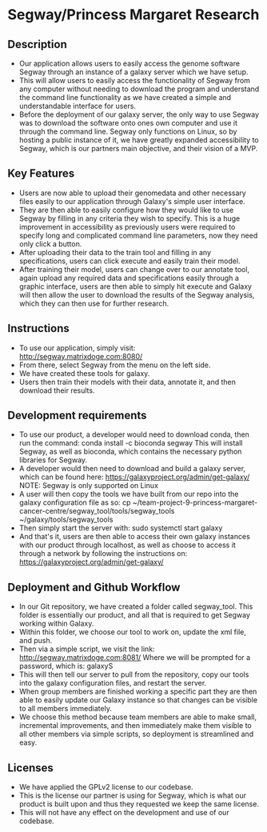 ﻿

# Segway/Princess Margaret Research

## Description
- Our application allows users to easily access the genome software Segway through an instance of a galaxy server which we have setup.
- This will allow users to easily access the functionality of Segway from any computer without needing to download the program and understand the command line functionality as we have created a simple and understandable interface for users.
- Before the deployment of our galaxy server, the only way to use Segway was to download the software onto ones own computer and use it through the command line. Segway only functions on Linux, so by hosting a public instance of it, we have greatly expanded accessibility to Segway, which is our partners main objective, and their vision of a MVP.

## Key Features
-   Users are now able to upload their genomedata and other necessary files easily to our application through Galaxy's simple user interface. 
-   They are then able to easily configure how they would like to use Segway by filling in any criteria they wish to specify. This is a huge improvement in accessibility as previously users were required to specify long and complicated command line parameters, now they need only click a button.
-   After uploading their data to the train tool and filling in any specifications, users can click execute and easily train their model.
-   After training their model, users can change over to our annotate tool, again upload any required data and specifications easily through a graphic interface, users are then able to simply hit execute and Galaxy will then allow the user to download the results of the Segway analysis, which they can then use for further research.

## Instructions
-  To use our application, simply visit: http://segway.matrixdoge.com:8080/
- From there, select Segway from the menu on the left side.
-  We have created these tools for galaxy.
-   Users then train their models with their data, annotate it, and then download their results.
## Development requirements
-  To use our product, a developer would need to download conda, then run the command: 
	conda install -c bioconda segway
This will install Segway, as well as bioconda, which contains the necessary python libraries for Segway.
-  A developer would then need to download and build a galaxy server, which can be found here:
https://galaxyproject.org/admin/get-galaxy/
NOTE: Segway is only supported on Linux
- A user will then copy the tools we have built from our repo into the galaxy configuration file as so:
cp ~/team-project-9-princess-margaret-cancer-centre/segway_tool/tools/segway_tools ~/galaxy/tools/segway_tools
-  Then simply start the server with:
sudo systemctl start galaxy
- And that's it, users are then able to access their own galaxy instances with our product through localhost, as well as choose to access it through a network by following the instructions on:
https://galaxyproject.org/admin/get-galaxy/

## Deployment and Github Workflow
- In our Git repository, we have created a folder called segway_tool. This folder is essentially our product, and all that is required to get Segway working within Galaxy.
- Within this folder, we choose our tool to work on, update the xml file, and push.
- Then via a simple script, we visit the link:
http://segway.matrixdoge.com:8081/
Where we will be prompted for a password, which is: galaxyS
- This will then tell our server to pull from the repository, copy our tools into the galaxy configuration files, and restart the server.
- When group members are finished working a specific part they are then able to easily update our Galaxy instance so that changes can be visible to all members immediately. 
- We choose this method because team members are able to make small, incremental improvements, and then immediately make them visible to all other members via simple scripts, so deployment is streamlined and easy. 

## Licenses
- We have applied the GPLv2 license to our codebase.
- This is the license our partner is using for Segway, which is what our product is built upon and thus they requested we keep the same license.
- This will not have any effect on the development and use of our codebase.

